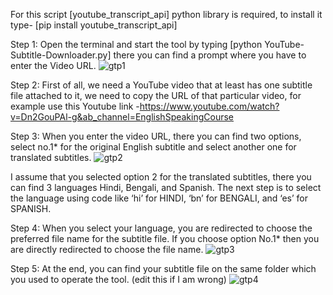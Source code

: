 For this script [youtube_transcript_api] python library is required, to install it type-
[pip install youtube_transcript_api]

Step 1:
Open the terminal and start the tool by typing [python YouTube-Subtitle-Downloader.py] there you can find a prompt where you have to enter the Video URL.
![gtp1](https://user-images.githubusercontent.com/96106415/147880642-0154afb2-667f-49c7-9f3f-8e338e64d167.png)

Step 2:
First of all, we need a YouTube video that at least has one subtitle file attached to it, we need to copy the URL of that particular video, for example use this Youtube link -https://www.youtube.com/watch?v=Dn2GouPAl-g&ab_channel=EnglishSpeakingCourse 

Step 3:
When you enter the video URL, there you can find two options, select no.1* for the original English subtitle and select another one for translated subtitles.
![gtp2](https://user-images.githubusercontent.com/96106415/147880698-053905aa-e87c-45ad-8ab7-e2e6cb9220fa.png)

I assume that you selected option 2 for the translated subtitles, there you can find 3 languages Hindi, Bengali, and Spanish. The next step is to select the language using code like ‘hi’ for HINDI, ‘bn’ for BENGALI, and ‘es’ for SPANISH.

Step 4:
When you select your language, you are redirected to choose the preferred file name for the subtitle file.
If you choose option No.1* then you are directly redirected to choose the file name.
![gtp3](https://user-images.githubusercontent.com/96106415/147880717-ee928e0f-4258-4531-b828-05dcf9b8df6c.png)

Step 5:
At the end, you can find your subtitle file on the same folder which you used to operate the tool. (edit this if I am wrong)
![gtp4](https://user-images.githubusercontent.com/96106415/147880722-65ce5196-8427-4202-ae6a-57cd277da8c5.png)


